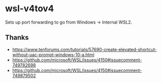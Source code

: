 # wsl-v4tov4

Sets up port forwarding to go from Windows -> Internal WSL2.

## Thanks

- https://www.tenforums.com/tutorials/57690-create-elevated-shortcut-without-uac-prompt-windows-10-a.html
- https://github.com/microsoft/WSL/issues/4150#issuecomment-749782698
- https://github.com/microsoft/WSL/issues/4150#issuecomment-749879502